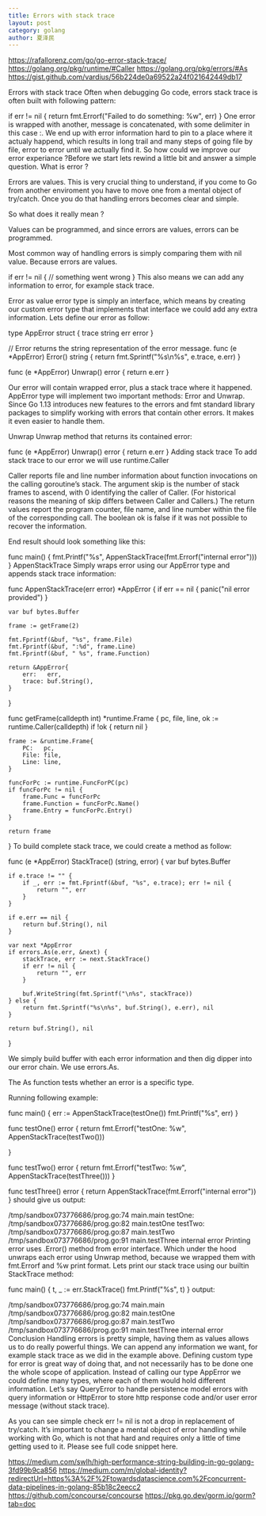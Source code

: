 ```yaml
---
title: Errors with stack trace
layout: post
category: golang
author: 夏泽民
---
```

https://rafallorenz.com/go/go-error-stack-trace/
https://golang.org/pkg/runtime/#Caller
https://golang.org/pkg/errors/#As
https://gist.github.com/vardius/56b224de0a69522a24f021642449db17

Errors with stack trace
Often when debugging Go code, errors stack trace is often built with following pattern:
<!-- more -->
if err != nil {
    return fmt.Errorf("Failed to do something: %w", err)
}
One error is wrapped with another, message is concatenated, with some delimiter in this case :. We end up with error information hard to pin to a place where it actualy happend, which results in long trail and many steps of going file by file, error to error until we actually find it. So how could we improve our error experiance ?Before we start lets rewind a little bit and answer a simple question. What is error ?

Errors are values. This is very crucial thing to understand, if you come to Go from another enviroment you have to move one from a mental object of try/catch. Once you do that handling errors becomes clear and simple.

So what does it really mean ?

Values can be programmed, and since errors are values, errors can be programmed.

Most common way of handling errors is simply comparing them with nil value. Because errors are values.

if err != nil {
    // something went wrong
}
This also means we can add any information to error, for example stack trace.

Error as value
error type is simply an interface, which means by creating our custom error type that implements that interface we could add any extra information. Lets define our error as follow:

type AppError struct {
	trace string
	err   error
}

// Error returns the string representation of the error message.
func (e *AppError) Error() string {
	return fmt.Sprintf("%s\n%s", e.trace, e.err)
}

func (e *AppError) Unwrap() error {
	return e.err
}

 
Our error will contain wrapped error, plus a stack trace where it happened. AppError type will implement two important methods: Error and Unwrap. Since Go 1.13 introduces new features to the errors and fmt standard library packages to simplify working with errors that contain other errors. It makes it even easier to handle them.

Unwrap
Unwrap method that returns its contained error:

func (e *AppError) Unwrap() error {
	return e.err
}
Adding stack trace
To add stack trace to our error we will use runtime.Caller

Caller reports file and line number information about function invocations on the calling goroutine’s stack. The argument skip is the number of stack frames to ascend, with 0 identifying the caller of Caller. (For historical reasons the meaning of skip differs between Caller and Callers.) The return values report the program counter, file name, and line number within the file of the corresponding call. The boolean ok is false if it was not possible to recover the information.

End result should look something like this:

func main() {
	fmt.Printf("%s", AppenStackTrace(fmt.Errorf("internal error")))
}
AppenStackTrace Simply wraps error using our AppError type and appends stack trace information:


 
func AppenStackTrace(err error) *AppError {
	if err == nil {
		panic("nil error provided")
	}

	var buf bytes.Buffer

	frame := getFrame(2)

	fmt.Fprintf(&buf, "%s", frame.File)
	fmt.Fprintf(&buf, ":%d", frame.Line)
	fmt.Fprintf(&buf, " %s", frame.Function)

	return &AppError{
		err:   err,
		trace: buf.String(),
	}
}

func getFrame(calldepth int) *runtime.Frame {
	pc, file, line, ok := runtime.Caller(calldepth)
	if !ok {
		return nil
	}

	frame := &runtime.Frame{
		PC:   pc,
		File: file,
		Line: line,
	}

	funcForPc := runtime.FuncForPC(pc)
	if funcForPc != nil {
		frame.Func = funcForPc
		frame.Function = funcForPc.Name()
		frame.Entry = funcForPc.Entry()
	}

	return frame
}
To build complete stack trace, we could create a method as follow:

func (e *AppError) StackTrace() (string, error) {
	var buf bytes.Buffer

	if e.trace != "" {
		if _, err := fmt.Fprintf(&buf, "%s", e.trace); err != nil {
			return "", err
		}
	}

	if e.err == nil {
		return buf.String(), nil
	}

	var next *AppError
	if errors.As(e.err, &next) {
		stackTrace, err := next.StackTrace()
		if err != nil {
			return "", err
		}

		buf.WriteString(fmt.Sprintf("\n%s", stackTrace))
	} else {
		return fmt.Sprintf("%s\n%s", buf.String(), e.err), nil
	}

	return buf.String(), nil
}

 
We simply build buffer with each error information and then dig dipper into our error chain. We use errors.As.

The As function tests whether an error is a specific type.

Running following example:

func main() {
	err := AppenStackTrace(testOne())
	fmt.Printf("%s", err)
}

func testOne() error {
	return fmt.Errorf("testOne: %w", AppenStackTrace(testTwo()))

}

func testTwo() error {
	return fmt.Errorf("testTwo: %w", AppenStackTrace(testThree()))
}

func testThree() error {
	return AppenStackTrace(fmt.Errorf("internal error"))
}
should give us output:

/tmp/sandbox073776686/prog.go:74 main.main
testOne: /tmp/sandbox073776686/prog.go:82 main.testOne
testTwo: /tmp/sandbox073776686/prog.go:87 main.testTwo
/tmp/sandbox073776686/prog.go:91 main.testThree
internal error
Printing error uses .Error() method from error interface. Which under the hood unwraps each error using Unwrap method, because we wrapped them with fmt.Errorf and %w print format. Lets print our stack trace using our builtin StackTrace method:


func main() {
	t, _ := err.StackTrace()
	fmt.Printf("%s", t)
}
output:

/tmp/sandbox073776686/prog.go:74 main.main
/tmp/sandbox073776686/prog.go:82 main.testOne
/tmp/sandbox073776686/prog.go:87 main.testTwo
/tmp/sandbox073776686/prog.go:91 main.testThree
internal error
Conclusion
Handling errors is pretty simple, having them as values allows us to do really powerful things. We can append any information we want, for example stack trace as we did in the example above. Defining custom type for error is great way of doing that, and not necessarily has to be done one the whole scope of application. Instead of calling our type AppError we could define many types, where each of them would hold different information. Let’s say QueryError to handle persistence model errors with query information or HttpError to store http response code and/or user error message (without stack trace).

As you can see simple check err != nil is not a drop in replacement of try/catch. It’s important to change a mental object of error handling while working with Go, which is not that hard and requires only a little of time getting used to it. Please see full code snippet here.

https://medium.com/swlh/high-performance-string-building-in-go-golang-3fd99b9ca856
https://medium.com/m/global-identity?redirectUrl=https%3A%2F%2Ftowardsdatascience.com%2Fconcurrent-data-pipelines-in-golang-85b18c2eecc2
https://github.com/concourse/concourse
https://pkg.go.dev/gorm.io/gorm?tab=doc
